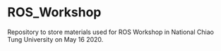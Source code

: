 # ROS_Workshop
Repository to store materials used for ROS Workshop in National Chiao Tung University on May 16 2020.

